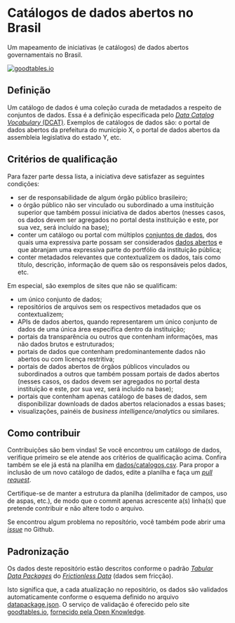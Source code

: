 # Catálogos de dados abertos no Brasil

Um mapeamento de iniciativas (e catálogos) de dados abertos governamentais no Brasil.

[![goodtables.io](https://goodtables.io/badge/github/dadosgovbr/catalogos-dados-brasil.svg)](https://goodtables.io/github/dadosgovbr/catalogos-dados-brasil)

## Definição

Um catálogo de dados é uma coleção curada de metadados a respeito de conjuntos de dados. Essa é a definição especificada pelo [*Data Catalog Vocabulary* (DCAT)](https://www.w3.org/TR/vocab-dcat/#class-catalog). Exemplos de catálogos de dados são: o portal de dados abertos da prefeitura do município X, o portal de dados abertos da assembleia legislativa do estado Y, etc.

## Critérios de qualificação

Para fazer parte dessa lista, a iniciativa deve satisfazer as seguintes condições:

* ser de responsabilidade de algum órgão público brasileiro;
* o órgão público não ser vinculado ou subordinado a uma instituição superior que também possui iniciativa de dados abertos (nesses casos, os dados devem ser agregados no portal desta instituição e este, por sua vez, será incluído na base);
* conter um catálogo ou portal com múltiplos [conjuntos de dados](http://dados.gov.br/paginas/faq/#q10), dos quais uma expressiva parte possam ser considerados [dados abertos](http://dados.gov.br/pagina/dados-abertos) e que abranjam uma expressiva parte do portfólio da instituição pública;
* conter metadados relevantes que contextualizem os dados, tais como título, descrição, informação de quem são os responsáveis pelos dados, etc.

Em especial, são exemplos de sites que não se qualificam:

* um único conjunto de dados;
* repositórios de arquivos sem os respectivos metadados que os contextualizem;
* APIs de dados abertos, quando representarem um único conjunto de dados de uma única área específica dentro da instituição;
* portais da transparência ou outros que contenham informações, mas não dados brutos e estruturados;
* portais de dados que contenham predominantemente dados não abertos ou com licença restritiva;
* portais de dados abertos de órgãos públicos vinculados ou subordinados a outros que também possam portais de dados abertos (nesses casos, os dados devem ser agregados no portal desta instituição e este, por sua vez, será incluído na base);
* portais que contenham apenas catálogo de bases de dados, sem disponibilizar downloads de dados abertos relacionados a essas bases;
* visualizações, painéis de *business intelligence/analytics* ou similares.

## Como contribuir

Contribuições são bem vindas! Se você encontrou um catálogo de dados, verifique
primeiro se ele atende aos critérios de qualificação acima. Confira também se
ele já está na planilha em [dados/catalogos.csv](/dados/catalogos.csv).
Para propor a inclusão de um novo catálogo de dados, edite a planilha e faça um
*[pull request](https://help.github.com/articles/about-pull-requests/)*.

Certifique-se de manter a estrutura da planilha (delimitador de campos, uso de
aspas, etc.), de modo que o commit apenas acrescente a(s) linha(s) que pretende
contribuir e não altere todo o arquivo.

Se encontrou algum problema no reposítório, você também pode abrir uma
*[issue](../../issues)* no Github.

## Padronização

Os dados deste repositório estão descritos conforme o padrão
*[Tabular Data Packages](https://frictionlessdata.io/specs/tabular-data-package/)*
do *[Frictionless Data](https://frictionlessdata.io/)* (dados sem fricção).

Isto significa que, a cada atualização no repositório, os dados são validados
automaticamente conforme o esquema definido no arquivo
[datapackage.json](datapackage.json). O serviço de validação é oferecido pelo
site [goodtables.io](http://goodtables.io),
[fornecido pela Open Knowledge](https://discuss.okfn.org/t/launching-goodtables-io-tell-us-what-you-think/5165).

